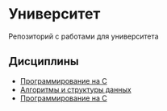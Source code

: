 # Университет
Репозиторий с работами для университета
## Дисциплины
- [Программирование на C](./c_language)
- [Алгоритмы и структуры данных](./algorithms)
- [Программирование на C](./cpp_language)
